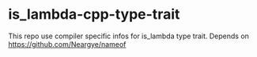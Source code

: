 # is_lambda-cpp-type-trait
This repo use compiler specific infos for is_lambda type trait. Depends on https://github.com/Neargye/nameof
